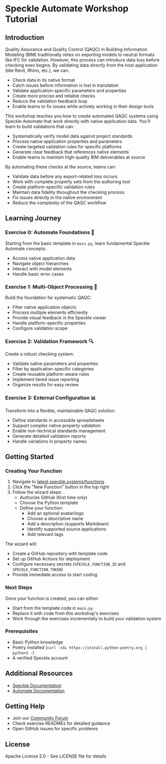# Speckle Automate Workshop Tutorial

## Introduction
Quality Assurance and Quality Control (QAQC) in Building Information Modeling (BIM) traditionally relies on exporting models to neutral formats like IFC for validation. However, this process can introduce data loss before checking even begins. By validating data directly from the host application (like Revit, Rhino, etc.), we can:
- Check data in its native format
- Catch issues before information is lost in translation
- Validate application-specific parameters and properties
- Create more precise and reliable checks
- Reduce the validation feedback loop
- Enable teams to fix issues while actively working in their design tools

This workshop teaches you how to create automated QAQC systems using Speckle Automate that work directly with native application data. You'll learn to build validations that can:
- Systematically verify model data against project standards
- Process native application properties and parameters
- Create targeted validation rules for specific platforms
- Generate clear feedback that references native elements
- Enable teams to maintain high-quality BIM deliverables at source

By automating these checks at the source, teams can:
- Validate data before any export-related loss occurs
- Work with complete property sets from the authoring tool
- Create platform-specific validation rules
- Maintain data fidelity throughout the checking process
- Fix issues directly in the native environment
- Reduce the complexity of the QAQC workflow

## Learning Journey

### Exercise 0: Automate Foundations 🚀
Starting from the basic template in `main.py`, learn fundamental Speckle Automate concepts:
- Access native application data
- Navigate object hierarchies
- Interact with model elements
- Handle basic error cases

### Exercise 1: Multi-Object Processing 🔄
Build the foundation for systematic QAQC:
- Filter native application objects
- Process multiple elements efficiently
- Provide visual feedback in the Speckle viewer
- Handle platform-specific properties
- Configure validation scope

### Exercise 2: Validation Framework 🔍
Create a robust checking system:
- Validate native parameters and properties
- Filter by application-specific categories
- Create reusable platform-aware rules
- Implement tiered issue reporting
- Organize results for easy review

### Exercise 3: External Configuration 📊
Transform into a flexible, maintainable QAQC solution:
- Define standards in accessible spreadsheets
- Support complex native property validation
- Enable non-technical standards management
- Generate detailed validation reports
- Handle variations in property names

## Getting Started

### Creating Your Function
1. Navigate to [latest.speckle.systems/functions](https://latest.speckle.systems/functions)
2. Click the "New Function" button in the top right
3. Follow the wizard steps:
   - Authorize GitHub (first time only)
   - Choose the Python template
   - Define your function:
     - Add an optional avatar/logo
     - Choose a descriptive name
     - Add a description (supports Markdown)
     - Identify supported source applications
     - Add relevant tags

The wizard will:
- Create a GitHub repository with template code
- Set up GitHub Actions for deployment
- Configure necessary secrets (`SPECKLE_FUNCTION_ID` and `SPECKLE_FUNCTION_TOKEN`)
- Provide immediate access to start coding

### Next Steps
Once your function is created, you can either:
- Start from the template code in `main.py`
- Replace it with code from this workshop's exercises
- Work through the exercises incrementally to build your validation system

### Prerequisites
- Basic Python knowledge
- Poetry installed (`curl -sSL https://install.python-poetry.org | python3 -`)
- A verified Speckle account

## Additional Resources
- [Speckle Documentation](https://speckle.guide/)
- [Automate Documentation](https://speckle.guide/automate/)

## Getting Help
- Join our [Community Forum](https://speckle.community)
- Check exercise READMEs for detailed guidance
- Open GitHub issues for specific problems

## License
Apache License 2.0 - See LICENSE file for details
